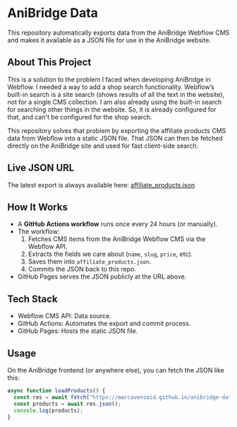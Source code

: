 # AniBridge Data
This repository automatically exports data from the AniBridge Webflow CMS and makes it available as a JSON file for use in the AniBridge website.

## About This Project
This is a solution to the problem I faced when developing AniBridge in Webflow. I needed a way to add a shop search functionality.
Webflow’s built-in search is a site search (shows results of all the text in the website), not for a single CMS collection. I am also already using the built-in search for searching other things in the website. So, it is already configured for that, and can't be configured for the shop search.

This repository solves that problem by exporting the affiliate products CMS data from Webflow into a static JSON file. That JSON can then be fetched directly on the AniBridge site and used for fast client-side search.

## Live JSON URL
The latest export is always available here: [affiliate_products.json](https://marcavenzaid.github.io/anibridge-data/affiliate_products.json)

## How It Works
- A **GitHub Actions workflow** runs once every 24 hours (or manually).
- The workflow:
	1. Fetches CMS items from the AniBridge Webflow CMS via the Webflow API.
	2. Extracts the fields we care about (`name`, `slug`, `price`, etc).
	3. Saves them into `affiliate_products.json`.
	4. Commits the JSON back to this repo.
- GitHub Pages serves the JSON publicly at the URL above.

## Tech Stack
- Webflow CMS API: Data source.
- GitHub Actions: Automates the export and commit process.
- GitHub Pages: Hosts the static JSON file.

## Usage
On the AniBridge frontend (or anywhere else), you can fetch the JSON like this:
```javascript
async function loadProducts() {
  const res = await fetch("https://marcavenzaid.github.io/anibridge-data/affiliate_products.json");
  const products = await res.json();
  console.log(products);
}
```

